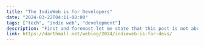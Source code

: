 ```yaml
---
title: "The IndieWeb is for Developers"
date: "2024-03-22T04:11-08:00"
tags: ["tech", "indie web", "development"]
description: "First and foremost let me state that this post is not about excluding people from the IndieWeb community. I am not here to be a gatekeeper. Rather, I am trying to call attention to a disconnect I see in how I’ve seen the IndieWeb movement promoted and how the IndieWeb community presents itself."
link: https://darthmall.net/weblog/2024/indieweb-is-for-devs/
---
```

